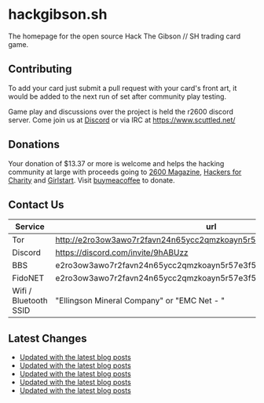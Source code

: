 # hackgibson.sh
The homepage for the open source Hack The Gibson // SH trading card game.


## Contributing

To add your card just submit a pull request with your card's front art, it would be added to the next run of set after community play testing.

Game play and discussions over the project is held the r2600 discord server. Come join us at [Discord](https://discord.com/invite/9hABUzz) or via IRC at https://www.scuttled.net/


## Donations

Your donation of $13.37 or more is welcome and helps the hacking community at large with proceeds going to [2600 Magazine](https://2600.com/), [Hackers for Charity](https://hackersforcharity.org) and [Girlstart](https://girlstart.org).  Visit [buymeacoffee](https://www.buymeacoffee.com/hackgibson.sh) to donate.


## Contact Us

Service | url
-|-
Tor | http://e2ro3ow3awo7r2favn24n65ycc2qmzkoayn5r57e3f56nvjwdcgg32ad.onion
Discord | https://discord.com/invite/9hABUzz
BBS | e2ro3ow3awo7r2favn24n65ycc2qmzkoayn5r57e3f56nvjwdcgg32ad.onion:23
FidoNET | e2ro3ow3awo7r2favn24n65ycc2qmzkoayn5r57e3f56nvjwdcgg32ad.onion:24554
Wifi / Bluetooth SSID | "Ellingson Mineral Company" or "EMC Net - <fidonet address>"

## Latest Changes
<!-- BLOG-POST-LIST:START -->
- [Updated with the latest blog posts](https://github.com/DFW2600/hackgibson.sh/commit/771ee95b1c25b3d37916c419187dfd2a1751c226)
- [Updated with the latest blog posts](https://github.com/DFW2600/hackgibson.sh/commit/662c2b2955f769d0203d5ee4a58e75e568e547bf)
- [Updated with the latest blog posts](https://github.com/DFW2600/hackgibson.sh/commit/15b5931dc83e31f8e31cc48a2aff721f6da3ee68)
- [Updated with the latest blog posts](https://github.com/DFW2600/hackgibson.sh/commit/847608d5ffdf5fa3c770bf96cf782bfe6fd0fcfe)
- [Updated with the latest blog posts](https://github.com/DFW2600/hackgibson.sh/commit/790d46d85b0eb5e204019e52c05d15d16ec5cbaa)
<!-- BLOG-POST-LIST:END -->

